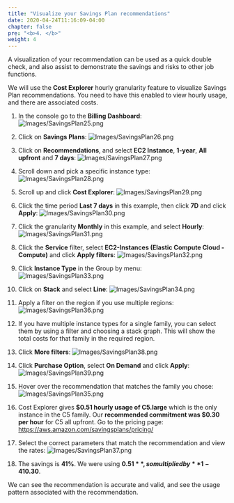 ```yaml
---
title: "Visualize your Savings Plan recommendations"
date: 2020-04-24T11:16:09-04:00
chapter: false
pre: "<b>4. </b>"
weight: 4
---
```


A visualization of your recommendation can be used as a quick double check, and also assist to demonstrate the savings and risks to other job functions.

We will use the **Cost Explorer** hourly granularity feature to visualize Savings Plan recommendations. You need to have this enabled to view hourly usage, and there are associated costs.

1. In the console go to the **Billing Dashboard**:
![Images/SavingsPlan25.png](/Cost/100_3_Pricing_Models/Images/SavingsPlan25.png)

2. Click on **Savings Plans**:
![Images/SavingsPlan26.png](/Cost/100_3_Pricing_Models/Images/SavingsPlan26.png)

3. Click on **Recommendations**, and select **EC2 Instance**, **1-year**, **All upfront** and **7 days**:
![Images/SavingsPlan27.png](/Cost/100_3_Pricing_Models/Images/SavingsPlan27.png)

4. Scroll down and pick a specific instance type:
![Images/SavingsPlan28.png](/Cost/100_3_Pricing_Models/Images/SavingsPlan28.png)

5. Scroll up and click **Cost Explorer**:
![Images/SavingsPlan29.png](/Cost/100_3_Pricing_Models/Images/SavingsPlan29.png)

6. Click the time period **Last 7 days** in this example, then click **7D** and click **Apply**:
![Images/SavingsPlan30.png](/Cost/100_3_Pricing_Models/Images/SavingsPlan30.png)

7. Click the granularity **Monthly** in this example, and select **Hourly**:
![Images/SavingsPlan31.png](/Cost/100_3_Pricing_Models/Images/SavingsPlan31.png)

8. Click the **Service** filter, select **EC2-Instances (Elastic Compute Cloud - Compute)** and click **Apply filters**:
![Images/SavingsPlan32.png](/Cost/100_3_Pricing_Models/Images/SavingsPlan32.png)

9. Click **Instance Type** in the Group by menu:
![Images/SavingsPlan33.png](/Cost/100_3_Pricing_Models/Images/SavingsPlan33.png)

10. Click on **Stack** and select **Line**:
![Images/SavingsPlan34.png](/Cost/100_3_Pricing_Models/Images/SavingsPlan34.png)

11. Apply a filter on the region if you use multiple regions:
![Images/SavingsPlan36.png](/Cost/100_3_Pricing_Models/Images/SavingsPlan36.png)

12. If you have multiple instance types for a single family, you can select them by using a filter and choosing a stack graph. This will show the total costs for that family in the required region.

13. Click **More filters**:
![Images/SavingsPlan38.png](/Cost/100_3_Pricing_Models/Images/SavingsPlan38.png)

14. Click **Purchase Option**, select **On Demand** and click **Apply**:
![Images/SavingsPlan39.png](/Cost/100_3_Pricing_Models/Images/SavingsPlan39.png)

15. Hover over the recommendation that matches the family you chose:
![Images/SavingsPlan35.png](/Cost/100_3_Pricing_Models/Images/SavingsPlan35.png)

16. Cost Explorer gives **$0.51 hourly usage of C5.large** which is the only instance in the C5 family. Our **recommended commitment was $0.30 per hour** for C5 all upfront. Go to the pricing page: https://aws.amazon.com/savingsplans/pricing/

17. Select the correct parameters that match the recommendation and view the rates:
![Images/SavingsPlan37.png](/Cost/100_3_Pricing_Models/Images/SavingsPlan37.png)

18. The savings is **41%**. We were using **$0.51**, so multiplied by **1-41% (0.59)** = **$0.30**.

We can see the recommendation is accurate and valid, and see the usage pattern associated with the recommendation.  
